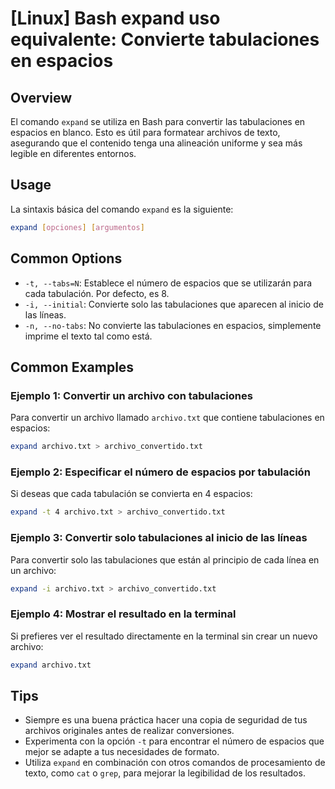 # [Linux] Bash expand uso equivalente: Convierte tabulaciones en espacios

## Overview
El comando `expand` se utiliza en Bash para convertir las tabulaciones en espacios en blanco. Esto es útil para formatear archivos de texto, asegurando que el contenido tenga una alineación uniforme y sea más legible en diferentes entornos.

## Usage
La sintaxis básica del comando `expand` es la siguiente:

```bash
expand [opciones] [argumentos]
```

## Common Options
- `-t, --tabs=N`: Establece el número de espacios que se utilizarán para cada tabulación. Por defecto, es 8.
- `-i, --initial`: Convierte solo las tabulaciones que aparecen al inicio de las líneas.
- `-n, --no-tabs`: No convierte las tabulaciones en espacios, simplemente imprime el texto tal como está.

## Common Examples

### Ejemplo 1: Convertir un archivo con tabulaciones
Para convertir un archivo llamado `archivo.txt` que contiene tabulaciones en espacios:

```bash
expand archivo.txt > archivo_convertido.txt
```

### Ejemplo 2: Especificar el número de espacios por tabulación
Si deseas que cada tabulación se convierta en 4 espacios:

```bash
expand -t 4 archivo.txt > archivo_convertido.txt
```

### Ejemplo 3: Convertir solo tabulaciones al inicio de las líneas
Para convertir solo las tabulaciones que están al principio de cada línea en un archivo:

```bash
expand -i archivo.txt > archivo_convertido.txt
```

### Ejemplo 4: Mostrar el resultado en la terminal
Si prefieres ver el resultado directamente en la terminal sin crear un nuevo archivo:

```bash
expand archivo.txt
```

## Tips
- Siempre es una buena práctica hacer una copia de seguridad de tus archivos originales antes de realizar conversiones.
- Experimenta con la opción `-t` para encontrar el número de espacios que mejor se adapte a tus necesidades de formato.
- Utiliza `expand` en combinación con otros comandos de procesamiento de texto, como `cat` o `grep`, para mejorar la legibilidad de los resultados.